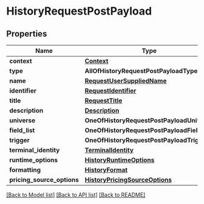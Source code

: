 # HistoryRequestPostPayload

## Properties
Name | Type | Description | Notes
------------ | ------------- | ------------- | -------------
**context** | [**Context**](Context.md) |  | [optional] 
**type** | **AllOfHistoryRequestPostPayloadType** |  | 
**name** | [**RequestUserSuppliedName**](RequestUserSuppliedName.md) |  | [optional] 
**identifier** | [**RequestIdentifier**](RequestIdentifier.md) |  | [optional] 
**title** | [**RequestTitle**](RequestTitle.md) |  | [optional] 
**description** | [**Description**](Description.md) |  | [optional] 
**universe** | **OneOfHistoryRequestPostPayloadUniverse** |  | 
**field_list** | **OneOfHistoryRequestPostPayloadFieldList** |  | 
**trigger** | **OneOfHistoryRequestPostPayloadTrigger** |  | 
**terminal_identity** | [**TerminalIdentity**](TerminalIdentity.md) |  | [optional] 
**runtime_options** | [**HistoryRuntimeOptions**](HistoryRuntimeOptions.md) |  | [optional] 
**formatting** | [**HistoryFormat**](HistoryFormat.md) |  | [optional] 
**pricing_source_options** | [**HistoryPricingSourceOptions**](HistoryPricingSourceOptions.md) |  | [optional] 

[[Back to Model list]](../README.md#documentation-for-models) [[Back to API list]](../README.md#documentation-for-api-endpoints) [[Back to README]](../README.md)

